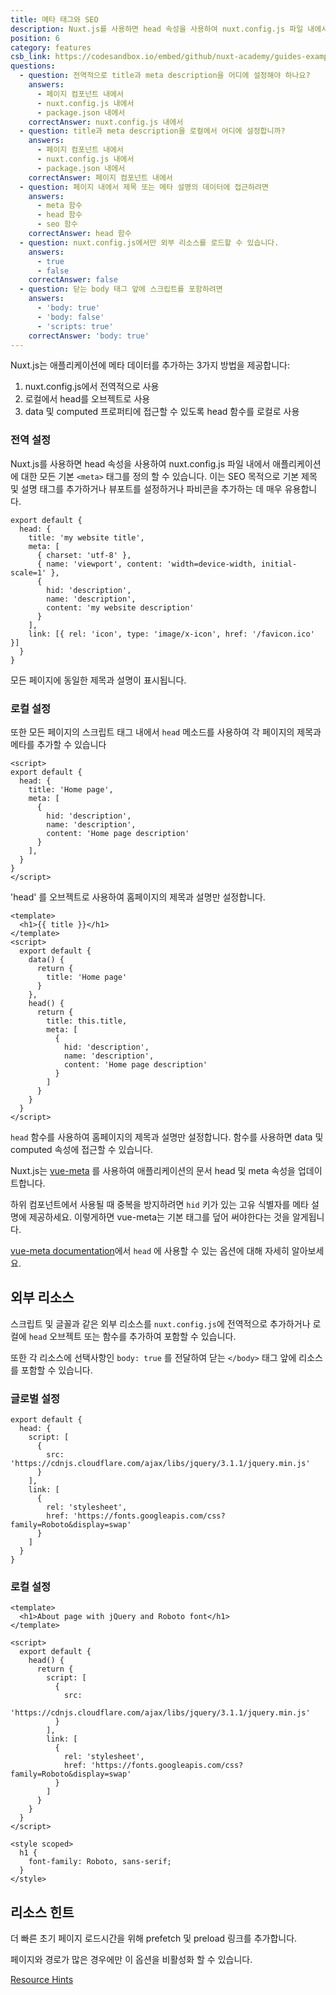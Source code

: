 ```yaml
---
title: 메타 태그와 SEO
description: Nuxt.js를 사용하면 head 속성을 사용하여 nuxt.config.js 파일 내에서 애플리케이션에 대한 모든 기본 `<meta>` 태그를 정의 할 수 있습니다. 이는 SEO 목적으로 기본 제목 및 설명 태그를 추가하거나 뷰포트를 설정하거나 파비콘을 추가하는 데 매우 유용합니다.
position: 6
category: features
csb_link: https://codesandbox.io/embed/github/nuxt-academy/guides-examples/tree/master/03_features/06_meta_tags_seo?fontsize=14&hidenavigation=1&theme=dark
questions:
  - question: 전역적으로 title과 meta description을 어디에 설정해야 하나요?
    answers:
      - 페이지 컴포넌트 내에서
      - nuxt.config.js 내에서
      - package.json 내에서
    correctAnswer: nuxt.config.js 내에서
  - question: title과 meta description을 로컬에서 어디에 설정합니까?
    answers:
      - 페이지 컴포넌트 내에서
      - nuxt.config.js 내에서
      - package.json 내에서
    correctAnswer: 페이지 컴포넌트 내에서
  - question: 페이지 내에서 제목 또는 메타 설명의 데이터에 접근하려면
    answers:
      - meta 함수
      - head 함수
      - seo 함수
    correctAnswer: head 함수
  - question: nuxt.config.js에서만 외부 리소스를 로드할 수 있습니다.
    answers:
      - true
      - false
    correctAnswer: false
  - question: 닫는 body 태그 앞에 스크립트를 포함하려면
    answers:
      - 'body: true'
      - 'body: false'
      - 'scripts: true'
    correctAnswer: 'body: true'
---
```


Nuxt.js는 애플리케이션에 메타 데이터를 추가하는 3가지 방법을 제공합니다:

1. nuxt.config.js에서 전역적으로 사용
2. 로컬에서 head를 오브젝트로 사용
3. data 및 computed 프로퍼티에 접근할 수 있도록 head 함수를 로컬로 사용

### 전역 설정

Nuxt.js를 사용하면 head 속성을 사용하여 nuxt.config.js 파일 내에서 애플리케이션에 대한 모든 기본 `<meta>` 태그를 정의 할 수 있습니다. 이는 SEO 목적으로 기본 제목 및 설명 태그를 추가하거나 뷰포트를 설정하거나 파비콘을 추가하는 데 매우 유용합니다.

```js{}[nuxt.config.js]
export default {
  head: {
    title: 'my website title',
    meta: [
      { charset: 'utf-8' },
      { name: 'viewport', content: 'width=device-width, initial-scale=1' },
      {
        hid: 'description',
        name: 'description',
        content: 'my website description'
      }
    ],
    link: [{ rel: 'icon', type: 'image/x-icon', href: '/favicon.ico' }]
  }
}
```

<base-alert type="info">

모든 페이지에 동일한 제목과 설명이 표시됩니다.

</base-alert>

### 로컬 설정

또한 모든 페이지의 스크립트 태그 내에서 `head` 메소드를 사용하여 각 페이지의 제목과 메타를 추가할 수 있습니다

```js{}[pages/index.vue]
<script>
export default {
  head: {
    title: 'Home page',
    meta: [
      {
        hid: 'description',
        name: 'description',
        content: 'Home page description'
      }
    ],
  }
}
</script>
```

<base-alert type="info">

'head' 를 오브젝트로 사용하여 홈페이지의 제목과 설명만 설정합니다.

</base-alert>

```html{}[pages/index.vue]
<template>
  <h1>{{ title }}</h1>
</template>
<script>
  export default {
    data() {
      return {
        title: 'Home page'
      }
    },
    head() {
      return {
        title: this.title,
        meta: [
          {
            hid: 'description',
            name: 'description',
            content: 'Home page description'
          }
        ]
      }
    }
  }
</script>
```

<base-alert type="info">

`head` 함수를 사용하여 홈페이지의 제목과 설명만 설정합니다. 함수를 사용하면 data 및 computed 속성에 접근할 수 있습니다.

</base-alert>

Nuxt.js는 [vue-meta](https://vue-meta.nuxtjs.org/) 를 사용하여 애플리케이션의 문서 head 및 meta 속성을 업데이트합니다.

<base-alert>

하위 컴포넌트에서 사용될 때 중복을 방지하려면 `hid` 키가 있는 고유 식별자를 메타 설명에 제공하세요. 이렇게하면 vue-meta는 기본 태그를 덮어 써야한다는 것을 알게됩니다.

</base-alert>

<base-alert type="next">

[vue-meta documentation](https://vue-meta.nuxtjs.org/api/#metainfo-properties)에서 `head` 에 사용할 수 있는 옵션에 대해 자세히 알아보세요.

</base-alert>

## 외부 리소스

스크립트 및 글꼴과 같은 외부 리소스를 `nuxt.config.js`에 전역적으로 추가하거나 로컬에 `head` 오브젝트 또는 함수를 추가하여 포함할 수 있습니다.

<base-alert type="info">

또한 각 리소스에 선택사항인 `body: true` 를 전달하여 닫는 `</body>` 태그 앞에 리소스를 포함할 수 있습니다.

</base-alert>

### 글로벌 설정

```js{}[nuxt.config.js]
export default {
  head: {
    script: [
      {
        src: 'https://cdnjs.cloudflare.com/ajax/libs/jquery/3.1.1/jquery.min.js'
      }
    ],
    link: [
      {
        rel: 'stylesheet',
        href: 'https://fonts.googleapis.com/css?family=Roboto&display=swap'
      }
    ]
  }
}
```

### 로컬 설정

```html{}[pages/index.vue]
<template>
  <h1>About page with jQuery and Roboto font</h1>
</template>

<script>
  export default {
    head() {
      return {
        script: [
          {
            src:
              'https://cdnjs.cloudflare.com/ajax/libs/jquery/3.1.1/jquery.min.js'
          }
        ],
        link: [
          {
            rel: 'stylesheet',
            href: 'https://fonts.googleapis.com/css?family=Roboto&display=swap'
          }
        ]
      }
    }
  }
</script>

<style scoped>
  h1 {
    font-family: Roboto, sans-serif;
  }
</style>
```

## 리소스 힌트

더 빠른 초기 페이지 로드시간을 위해 prefetch 및 preload 링크를 추가합니다.

페이지와 경로가 많은 경우에만 이 옵션을 비활성화 할 수 있습니다.

<base-alert type="next">

[Resource Hints](/docs/2.x/configuration-glossary/configuration-render#resourcehints)

</base-alert>

<app-modal>
  <code-sandbox  :src="csb_link"></code-sandbox>
</app-modal>

<quiz :questions="questions"></quiz>

